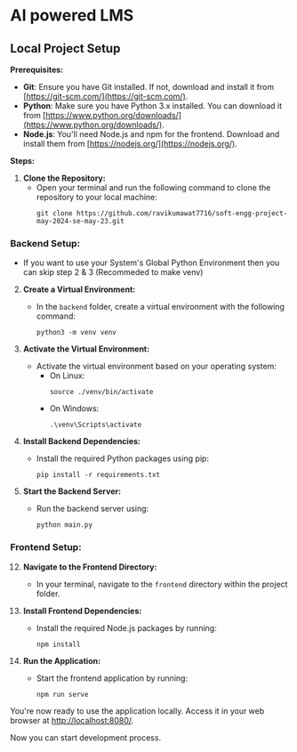# AI powered LMS

## Local Project Setup

**Prerequisites:**

- **Git**: Ensure you have Git installed. If not, download and install it from [https://git-scm.com/](https://git-scm.com/).
- **Python**: Make sure you have Python 3.x installed. You can download it from [https://www.python.org/downloads/](https://www.python.org/downloads/).
- **Node.js**: You'll need Node.js and npm for the frontend. Download and install them from [https://nodejs.org/](https://nodejs.org/).


**Steps:**



1. **Clone the Repository:**
   - Open your terminal and run the following command to clone the repository to your local machine:
     ```
     git clone https://github.com/ravikumawat7716/soft-engg-project-may-2024-se-may-23.git
     ```


### Backend Setup:

- If you want to use your System's Global Python Environment then you can skip step 2 & 3 (Recommeded to make venv)
2. **Create a Virtual Environment:**
   - In the `backend` folder, create a virtual environment with the following command:
     ```
     python3 -m venv venv
     ```

3. **Activate the Virtual Environment:**
   - Activate the virtual environment based on your operating system:
     - On Linux:
       ```
       source ./venv/bin/activate
       ```
     - On Windows:
       ```
       .\venv\Scripts\activate
       ```

7. **Install Backend Dependencies:**
   - Install the required Python packages using pip:
     ```
     pip install -r requirements.txt
     ```

8. **Start the Backend Server:**
   - Run the backend server using:
     ```
     python main.py
     ```



### Frontend Setup:

12. **Navigate to the Frontend Directory:**
    - In your terminal, navigate to the `frontend` directory within the project folder.

13. **Install Frontend Dependencies:**
    - Install the required Node.js packages by running:
      ```
      npm install
      ```

14. **Run the Application:**
    - Start the frontend application by running:
      ```
      npm run serve
      ```

You're now ready to use the application locally. Access it in your web browser at [http://localhost:8080/](http://localhost:8080/).

Now you can start development process.
